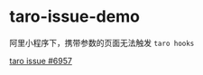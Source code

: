 # taro-issue-demo

阿里小程序下，携带参数的页面无法触发 `taro hooks`

[taro issue #6957](https://github.com/NervJS/taro/issues/6957)